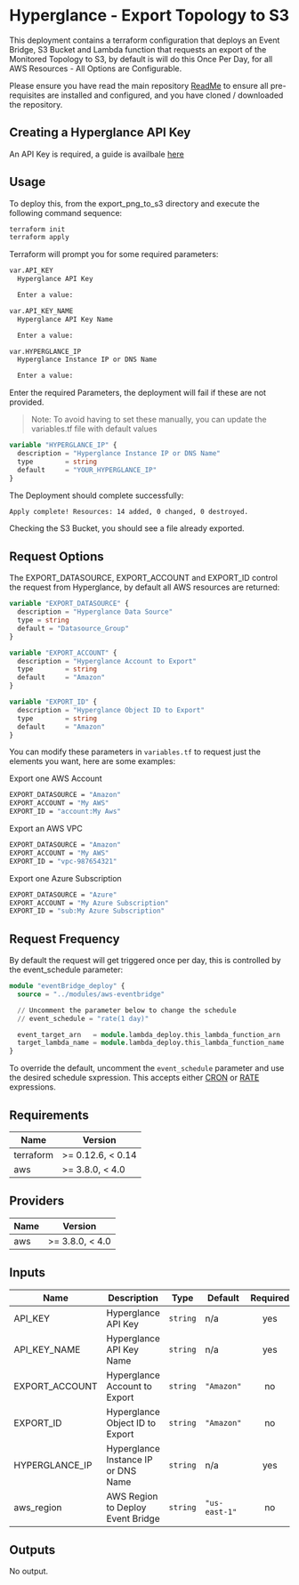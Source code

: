 # Hyperglance - Export Topology to S3

This deployment contains a terraform configuration that deploys an Event Bridge, S3 Bucket and Lambda function that requests an export of the Monitored Topology to S3, by default is will do this Once Per Day, for all AWS Resources - All Options are Configurable.

Please ensure you have read the main repository [ReadMe](https://github.com/hyperglance/aws-rule-automations/blob/master/README.md) to ensure all pre-requisites are installed and configured, and you have cloned / downloaded the repository.

## Creating a Hyperglance API Key

An API Key is required, a guide is availbale [here](https://support.hyperglance.com/knowledge/getting-started-with-the-hyperglance-api)

## Usage

To deploy this, from the export_png_to_s3 directory and execute the following command sequence:

```bash
terraform init
terraform apply
```

Terraform will prompt you for some required parameters:

```bash
var.API_KEY
  Hyperglance API Key

  Enter a value:

var.API_KEY_NAME
  Hyperglance API Key Name

  Enter a value:

var.HYPERGLANCE_IP
  Hyperglance Instance IP or DNS Name

  Enter a value:
```

Enter the required Parameters, the deployment will fail if these are not provided.

>Note: To avoid having to set these manually, you can update the variables.tf file with default values

```terraform
variable "HYPERGLANCE_IP" {
  description = "Hyperglance Instance IP or DNS Name"
  type        = string
  default     = "YOUR_HYPERGLANCE_IP"
}
```

The Deployment should complete successfully:

```bash
Apply complete! Resources: 14 added, 0 changed, 0 destroyed.
```

Checking the S3 Bucket, you should see a file already exported.

## Request Options

The EXPORT_DATASOURCE, EXPORT_ACCOUNT and EXPORT_ID control the request from Hyperglance, by default all AWS resources are returned:

```terraform
variable "EXPORT_DATASOURCE" {
  description = "Hyperglance Data Source"
  type = string
  default = "Datasource_Group"
}

variable "EXPORT_ACCOUNT" {
  description = "Hyperglance Account to Export"
  type        = string
  default     = "Amazon"
}

variable "EXPORT_ID" {
  description = "Hyperglance Object ID to Export"
  type        = string
  default     = "Amazon"
}
```

You can modify these parameters in `variables.tf` to request just the elements you want, here are some examples:

Export one AWS Account

```bash
EXPORT_DATASOURCE = "Amazon"
EXPORT_ACCOUNT = "My AWS"
EXPORT_ID = "account:My Aws"
```

Export an AWS VPC

```bash
EXPORT_DATASOURCE = "Amazon"
EXPORT_ACCOUNT = "My AWS"
EXPORT_ID = "vpc-987654321"
```

Export one Azure Subscription

```bash
EXPORT_DATASOURCE = "Azure"
EXPORT_ACCOUNT = "My Azure Subscription"
EXPORT_ID = "sub:My Azure Subscription"
```

## Request Frequency

By default the request will get triggered once per day, this is controlled by the event_schedule parameter:

```terraform
module "eventBridge_deploy" {
  source = "../modules/aws-eventbridge"

  // Uncomment the parameter below to change the schedule
  // event_schedule = "rate(1 day)"

  event_target_arn   = module.lambda_deploy.this_lambda_function_arn
  target_lambda_name = module.lambda_deploy.this_lambda_function_name
}
```

To override the default, uncomment the `event_schedule` parameter and use the desired schedule sxpression. This accepts either [CRON](https://docs.aws.amazon.com/eventbridge/latest/userguide/scheduled-events.html#cron-expressions) or [RATE](https://docs.aws.amazon.com/eventbridge/latest/userguide/scheduled-events.html#rate-expressions) expressions.

## Requirements

| Name | Version |
|------|---------|
| terraform | >= 0.12.6, < 0.14 |
| aws | >= 3.8.0, < 4.0 |

## Providers

| Name | Version |
|------|---------|
| aws | >= 3.8.0, < 4.0 |

## Inputs

| Name | Description | Type | Default | Required |
|------|-------------|------|---------|:--------:|
| API\_KEY | Hyperglance API Key | `string` | n/a | yes |
| API\_KEY\_NAME | Hyperglance API Key Name | `string` | n/a | yes |
| EXPORT\_ACCOUNT | Hyperglance Account to Export | `string` | `"Amazon"` | no |
| EXPORT\_ID | Hyperglance Object ID to Export | `string` | `"Amazon"` | no |
| HYPERGLANCE\_IP | Hyperglance Instance IP or DNS Name | `string` | n/a | yes |
| aws\_region | AWS Region to Deploy Event Bridge | `string` | `"us-east-1"` | no |

## Outputs

No output.
